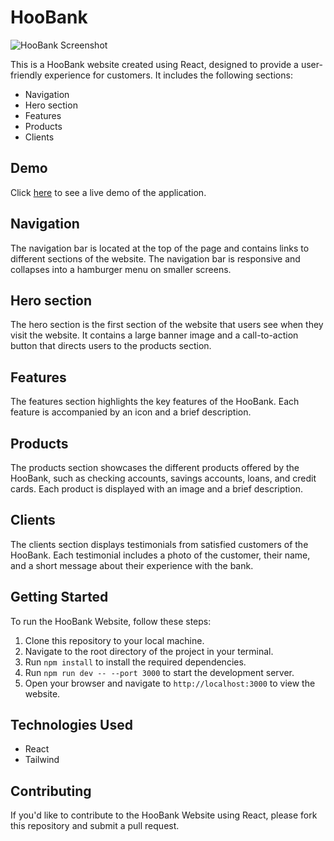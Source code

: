 # HooBank

![HooBank Screenshot](https://i.postimg.cc/9FVW80M0/hooBank.png)

This is a HooBank website created using React, designed to provide a user-friendly experience for customers. It includes the following sections:

- Navigation
- Hero section
- Features
- Products
- Clients

## Demo

Click [here](https://hookbankonline.netlify.app/) to see a live demo of the application.

## Navigation

The navigation bar is located at the top of the page and contains links to different sections of the website. The navigation bar is responsive and collapses into a hamburger menu on smaller screens.

## Hero section

The hero section is the first section of the website that users see when they visit the website. It contains a large banner image and a call-to-action button that directs users to the products section.

## Features

The features section highlights the key features of the HooBank. Each feature is accompanied by an icon and a brief description.

## Products

The products section showcases the different products offered by the HooBank, such as checking accounts, savings accounts, loans, and credit cards. Each product is displayed with an image and a brief description.

## Clients

The clients section displays testimonials from satisfied customers of the HooBank. Each testimonial includes a photo of the customer, their name, and a short message about their experience with the bank.

## Getting Started

To run the HooBank Website, follow these steps:

1. Clone this repository to your local machine.
2. Navigate to the root directory of the project in your terminal.
3. Run `npm install` to install the required dependencies.
4. Run `npm run dev -- --port 3000` to start the development server.
5. Open your browser and navigate to `http://localhost:3000` to view the website.

## Technologies Used

- React
- Tailwind

## Contributing

If you'd like to contribute to the HooBank Website using React, please fork this repository and submit a pull request.
